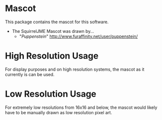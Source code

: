 # Mascot

This package contains the mascot for this software.

  * The SquirrelJME Mascot was drawn by...
    * "_Puppenstein_" <http://www.furaffinity.net/user/puppenstein/>

# High Resolution Usage

For display purposes and on high resolution systems, the mascot as it currently
is can be used.

# Low Resolution Usage

For extremely low resolutions from 16x16 and below, the mascot would likely
have to be manually drawn as low resolution pixel art.

